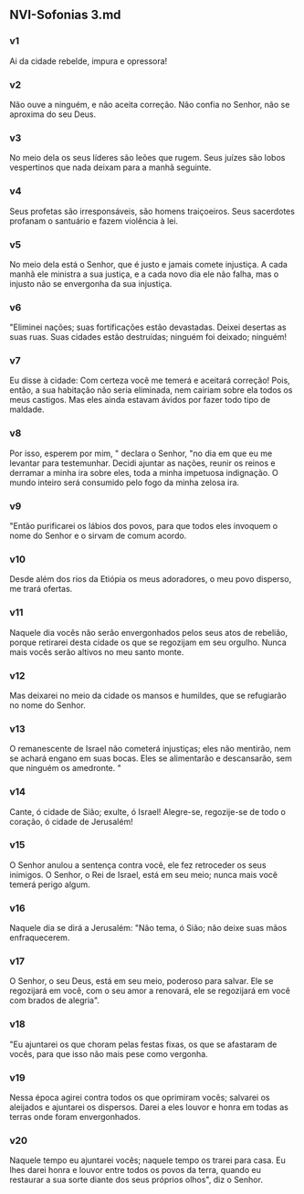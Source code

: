 ## NVI-Sofonias 3.md
### v1
 Ai da cidade rebelde, impura e opressora!
### v2
 Não ouve a ninguém, e não aceita correção. Não confia no Senhor, não se aproxima do seu Deus.
### v3
 No meio dela os seus líderes são leões que rugem. Seus juízes são lobos vespertinos que nada deixam para a manhã seguinte.
### v4
 Seus profetas são irresponsáveis, são homens traiçoeiros. Seus sacerdotes profanam o santuário e fazem violência à lei.
### v5
 No meio dela está o Senhor, que é justo e jamais comete injustiça. A cada manhã ele ministra a sua justiça, e a cada novo dia ele não falha, mas o injusto não se envergonha da sua injustiça.
### v6
 "Eliminei nações; suas fortificações estão devastadas. Deixei desertas as suas ruas. Suas cidades estão destruídas; ninguém foi deixado; ninguém!
### v7
 Eu disse à cidade: Com certeza você me temerá e aceitará correção! Pois, então, a sua habitação não seria eliminada, nem cairiam sobre ela todos os meus castigos. Mas eles ainda estavam ávidos por fazer todo tipo de maldade.
### v8
 Por isso, esperem por mim, " declara o Senhor, "no dia em que eu me levantar para testemunhar. Decidi ajuntar as nações, reunir os reinos e derramar a minha ira sobre eles, toda a minha impetuosa indignação. O mundo inteiro será consumido pelo fogo da minha zelosa ira.
### v9
 "Então purificarei os lábios dos povos, para que todos eles invoquem o nome do Senhor e o sirvam de comum acordo.
### v10
 Desde além dos rios da Etiópia os meus adoradores, o meu povo disperso, me trará ofertas.
### v11
 Naquele dia vocês não serão envergonhados pelos seus atos de rebelião, porque retirarei desta cidade os que se regozijam em seu orgulho. Nunca mais vocês serão altivos no meu santo monte.
### v12
 Mas deixarei no meio da cidade os mansos e humildes, que se refugiarão no nome do Senhor.
### v13
 O remanescente de Israel não cometerá injustiças; eles não mentirão, nem se achará engano em suas bocas. Eles se alimentarão e descansarão, sem que ninguém os amedronte. "
### v14
 Cante, ó cidade de Sião; exulte, ó Israel! Alegre-se, regozije-se de todo o coração, ó cidade de Jerusalém!
### v15
 O Senhor anulou a sentença contra você, ele fez retroceder os seus inimigos. O Senhor, o Rei de Israel, está em seu meio; nunca mais você temerá perigo algum.
### v16
 Naquele dia se dirá a Jerusalém: "Não tema, ó Sião; não deixe suas mãos enfraquecerem.
### v17
 O Senhor, o seu Deus, está em seu meio, poderoso para salvar. Ele se regozijará em você, com o seu amor a renovará, ele se regozijará em você com brados de alegria".
### v18
 "Eu ajuntarei os que choram pelas festas fixas, os que se afastaram de vocês, para que isso não mais pese como vergonha.
### v19
 Nessa época agirei contra todos os que oprimiram vocês; salvarei os aleijados e ajuntarei os dispersos. Darei a eles louvor e honra em todas as terras onde foram envergonhados.
### v20
 Naquele tempo eu ajuntarei vocês; naquele tempo os trarei para casa. Eu lhes darei honra e louvor entre todos os povos da terra, quando eu restaurar a sua sorte diante dos seus próprios olhos", diz o Senhor.
